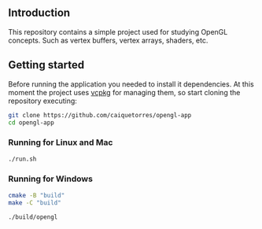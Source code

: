## Introduction

This repository contains a simple project used for studying OpenGL concepts. Such as vertex buffers, vertex arrays, shaders, etc.

## Getting started

Before running the application you needed to install it dependencies. At this moment the project uses [vcpkg](https://vcpkg.io/en/index.html) for managing them, so start cloning the repository executing:

```sh
git clone https://github.com/caiquetorres/opengl-app
cd opengl-app
```

### Running for Linux and Mac

```sh
./run.sh
```

### Running for Windows

```sh
cmake -B "build"
make -C "build"
```

```sh
./build/opengl
```
